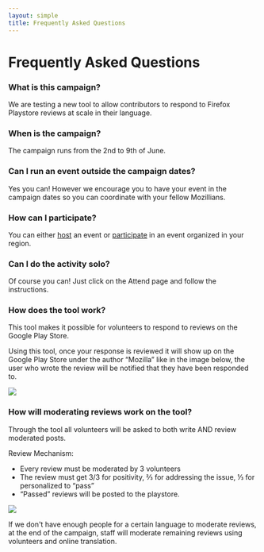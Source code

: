 ```yaml
---
layout: simple
title: Frequently Asked Questions
---
```


# Frequently Asked Questions

<div class="content-box faq" markdown="1">

### What is this campaign?

We are testing a new tool to allow contributors to respond to Firefox Playstore reviews at scale in their language.

### When is the campaign?

The campaign runs from the 2nd to 9th of June. 

### Can I run an event outside the campaign dates?

Yes you can! However we encourage you to have your event in the campaign dates so you can coordinate with your fellow Mozillians.

### How can I participate?

You can either <a href="{{ '/host/' | prepend: site.baseurl }}">host</a> an event or <a href="{{ '/participate/' | prepend: site.baseurl }}">participate</a> in an event organized in your region.

### Can I do the activity solo?

Of course you can! Just click on the Attend page and follow the instructions.

### How does the tool work?

This tool makes it possible for volunteers to respond to reviews on the Google Play Store. 

Using this tool, once your response is reviewed it will show up on the Google Play Store under the author “Mozilla” like in the image below, the user who wrote the review will be notified that they have been responded to.

<img src="https://discourse-paas-production-content.s3.amazonaws.com/optimized/3X/1/7/17d7f260c47e31ab41af864a9b118440dcfaa20a_1_690x230.png">

### How will moderating reviews work on the tool?

Through the tool all volunteers will be asked to both write AND review moderated posts.

Review Mechanism:

* Every review must be moderated by 3 volunteers
* The review must get 3/3 for positivity, ⅔ for addressing the issue, ⅓ for personalized to “pass”
* “Passed” reviews will be posted to the playstore.

<img src="https://discourse-paas-production-content.s3.amazonaws.com/optimized/3X/2/5/25d30401ba6d45feeec787ceeda3d7c31a07e91e_1_690x239.png">

If we don't have enough people for a certain language to moderate reviews, at the end of the campaign, staff will moderate remaining reviews using volunteers and online translation. 

</div>

